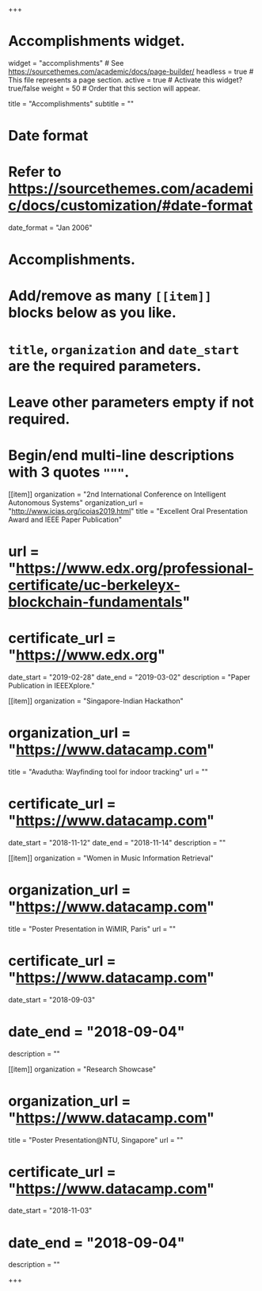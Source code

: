 +++
# Accomplishments widget.
widget = "accomplishments"  # See https://sourcethemes.com/academic/docs/page-builder/
headless = true  # This file represents a page section.
active = true  # Activate this widget? true/false
weight = 50  # Order that this section will appear.

title = "Accomplishments"
subtitle = ""

# Date format
#   Refer to https://sourcethemes.com/academic/docs/customization/#date-format
date_format = "Jan 2006"

# Accomplishments.
#   Add/remove as many `[[item]]` blocks below as you like.
#   `title`, `organization` and `date_start` are the required parameters.
#   Leave other parameters empty if not required.
#   Begin/end multi-line descriptions with 3 quotes `"""`.


[[item]]
  organization = "2nd International Conference on Intelligent Autonomous Systems"
  organization_url = "http://www.icias.org/icoias2019.html"
  title = "Excellent Oral Presentation Award and IEEE Paper Publication"
#  url = "https://www.edx.org/professional-certificate/uc-berkeleyx-blockchain-fundamentals"
#  certificate_url = "https://www.edx.org"
  date_start = "2019-02-28"
  date_end = "2019-03-02"
  description = "Paper Publication in IEEEXplore."
  
[[item]]
  organization = "Singapore-Indian Hackathon"
 # organization_url = "https://www.datacamp.com"
  title = "Avadutha: Wayfinding tool for indoor tracking"
  url = ""
 # certificate_url = "https://www.datacamp.com"
  date_start = "2018-11-12"
  date_end = "2018-11-14"
  description = ""
  
[[item]]
  organization = "Women in Music Information Retrieval"
 # organization_url = "https://www.datacamp.com"
  title = "Poster Presentation in WiMIR, Paris"
  url = ""
 # certificate_url = "https://www.datacamp.com"
  date_start = "2018-09-03"
 # date_end = "2018-09-04"
  description = ""
  
[[item]]
  organization = "Research Showcase"
 # organization_url = "https://www.datacamp.com"
  title = "Poster Presentation@NTU, Singapore"
  url = ""
 # certificate_url = "https://www.datacamp.com"
  date_start = "2018-11-03"
 # date_end = "2018-09-04"
  description = ""

+++
